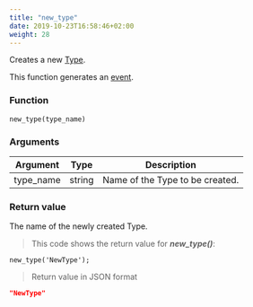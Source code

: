 ```yaml
---
title: "new_type"
date: 2019-10-23T16:58:46+02:00
weight: 28
---
```


Creates a new [Type](../../data-types/type).

This function generates an [event](../../events).

### Function

`new_type(type_name)`

### Arguments

Argument | Type | Description
-------- | ---- | -----------
type_name | string | Name of the Type to be created.

### Return value

The name of the newly created Type.

> This code shows the return value for ***new_type()***:

```thingsdb,json_response
new_type('NewType');
```

> Return value in JSON format

```json
"NewType"
```
